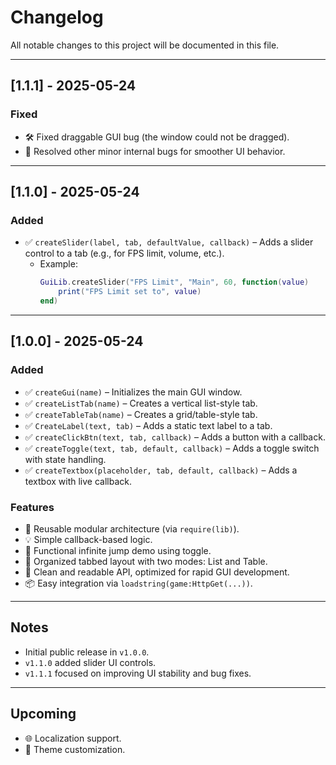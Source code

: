 # Changelog

All notable changes to this project will be documented in this file.

---

## [1.1.1] - 2025-05-24

### Fixed

- 🛠️ Fixed draggable GUI bug (the window could not be dragged).
- 🐞 Resolved other minor internal bugs for smoother UI behavior.

---

## [1.1.0] - 2025-05-24

### Added

- ✅ `createSlider(label, tab, defaultValue, callback)` – Adds a slider control to a tab (e.g., for FPS limit, volume, etc.).
  - Example:  
    ```lua
    GuiLib.createSlider("FPS Limit", "Main", 60, function(value)
        print("FPS Limit set to", value)
    end)
    ```

---

## [1.0.0] - 2025-05-24

### Added

- ✅ `createGui(name)` – Initializes the main GUI window.
- ✅ `createListTab(name)` – Creates a vertical list-style tab.
- ✅ `createTableTab(name)` – Creates a grid/table-style tab.
- ✅ `CreateLabel(text, tab)` – Adds a static text label to a tab.
- ✅ `createClickBtn(text, tab, callback)` – Adds a button with a callback.
- ✅ `createToggle(text, tab, default, callback)` – Adds a toggle switch with state handling.
- ✅ `createTextbox(placeholder, tab, default, callback)` – Adds a textbox with live callback.

### Features

- 🔁 Reusable modular architecture (via `require(lib)`).
- 💡 Simple callback-based logic.
- 🧪 Functional infinite jump demo using toggle.
- 🧩 Organized tabbed layout with two modes: List and Table.
- 🧼 Clean and readable API, optimized for rapid GUI development.
- 📦 Easy integration via `loadstring(game:HttpGet(...))`.

---

## Notes

- Initial public release in `v1.0.0`.
- `v1.1.0` added slider UI controls.
- `v1.1.1` focused on improving UI stability and bug fixes.

---

## Upcoming

- 🌐 Localization support.
- 🎨 Theme customization.
